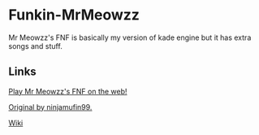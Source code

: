 # Funkin-MrMeowzz

Mr Meowzz's FNF is basically my version of kade engine but it has extra songs and stuff.

## Links

<a href="https://mrmeowzz.github.io/Funkin-MrMeowzz/web">Play Mr Meowzz's FNF on the web!</a>

<a href="https://github.com/ninjamuffin99/Funkin">Original by ninjamufin99.</a>

<a href="https://github.com/MrMeowzz/Funkin-MrMeowzz/wiki">Wiki</a>

